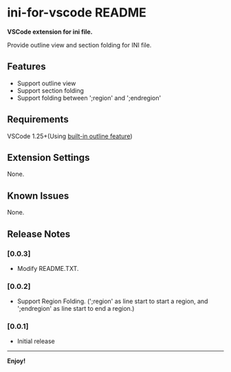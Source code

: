 # ini-for-vscode README

**VSCode extension for ini file.**

Provide outline view and section folding for INI file.
## Features

* Support outline view
* Support section folding
* Support folding between ';region' and ';endregion'

## Requirements
VSCode 1.25+(Using [built-in outline feature](https://code.visualstudio.com/updates/v1_25#_outline-view))

## Extension Settings

None.

## Known Issues

None.

## Release Notes
### [0.0.3]
- Modify README.TXT.

### [0.0.2]
- Support Region Folding. (';region' as line start to start a region, and ';endregion' as line start to end a region.)

### [0.0.1]
- Initial release

-----------------------------------------------------------------------------------------------------------

**Enjoy!**
